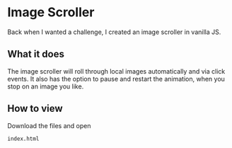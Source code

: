 # Image Scroller

Back when I wanted a challenge, I created an image scroller in vanilla JS.

## What it does ##

The image scroller will roll through local images automatically and via click events. It also has the option to pause and restart the animation, when you stop on an image you like. 

## How to view ##

Download the files and open 

`index.html`
